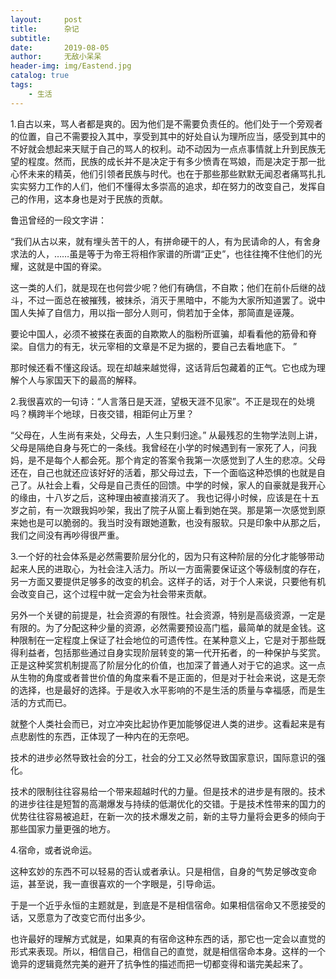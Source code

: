 ```yaml
---
layout:     post
title:      杂记
subtitle:   
date:       2019-08-05
author:     无敌小呆呆
header-img: img/Eastend.jpg
catalog: true
tags:
    - 生活
---
```




1.自古以来，骂人者都是爽的。因为他们是不需要负责任的。他们处于一个旁观者的位置，自己不需要投入其中，享受到其中的好处自认为理所应当，感受到其中的不好就会想起来天赋于自己的骂人的权利。动不动因为一点点事情就上升到民族无望的程度。然而，民族的成长并不是决定于有多少愤青在骂娘，而是决定于那一批心怀未来的精英，他们引领者民族与时代。也在于那些那些默默无闻忍者痛骂扎扎实实努力工作的人们，他们不懂得太多崇高的追求，却在努力的改变自己，发挥自己的作用，这本身也是对于民族的贡献。

鲁迅曾经的一段文字讲：

“我们从古以来，就有埋头苦干的人，有拼命硬干的人，有为民请命的人，有舍身求法的人，……虽是等于为帝王将相作家谱的所谓“正史”，也往往掩不住他们的光耀，这就是中国的脊梁。

这一类的人们，就是现在也何尝少呢？他们有确信，不自欺；他们在前仆后继的战斗，不过一面总在被摧残，被抹杀，消灭于黑暗中，不能为大家所知道罢了。说中国人失掉了自信力，用以指一部分人则可，倘若加于全体，那简直是诬蔑。

要论中国人，必须不被搽在表面的自欺欺人的脂粉所诓骗，却看看他的筋骨和脊梁。自信力的有无，状元宰相的文章是不足为据的，要自己去看地底下。
”

那时候还看不懂这段话。现在却越来越觉得，这话背后包藏着的正气。它也成为理解个人与家国天下的最高的解释。

2.我很喜欢的一句诗：“人言落日是天涯，望极天涯不见家”。不正是现在的处境吗？横跨半个地球，日夜交错，相距何止万里？

“父母在，人生尚有来处，父母去，人生只剩归途。” 从最残忍的生物学法则上讲，父母是隔绝自身与死亡的一条线。我曾经在小学的时候遇到有一家死了人，问我妈，是不是每个人都会死。那个肯定的答案令我第一次感觉到了人生的悲凉。父母还在，自己也就还应该好好的活着，那父母过去，下一个面临这种恐惧的也就是自己了。从社会上看，父母是自己责任的回馈。中学的时候，家人的自豪就是我开心的缘由，十八岁之后，这种理由被直接消灭了。 我也记得小时候，应该是在十五岁之前，有一次跟我妈吵架，我出了院子从窗上看到她在哭。那是第一次感觉到原来她也是可以脆弱的。我当时没有跟她道歉，也没有服软。只是印象中从那之后，我们之间没有再吵得很严重。


3.一个好的社会体系是必然需要阶层分化的，因为只有这种阶层的分化才能够带动起来人民的进取心，为社会注入活力。所以一方面需要保证这个等级制度的存在，另一方面又要提供足够多的改变的机会。这样子的话，对于个人来说，只要他有机会改变自己，这个过程中就一定会为社会带来贡献。

另外一个关键的前提是，社会资源的有限性。社会资源，特别是高级资源，一定是有限的。为了分配这种少量的资源，必然需要预设高门槛，最简单的就是金钱。这种限制在一定程度上保证了社会地位的可遗传性。在某种意义上，它是对于那些既得利益者，包括那些通过自身实现阶层转变的第一代开拓者，的一种保护与奖赏。正是这种奖赏机制提高了阶层分化的价值，也加深了普通人对于它的追求。这一点从生物的角度或者普世价值的角度来看不是正面的，但是对于社会来说，这是无奈的选择，也是最好的选择。于是收入水平影响的不是生活的质量与幸福感，而是生活的方式而已。


就整个人类社会而已，对立冲突比起协作更加能够促进人类的进步。这看起来是有点悲剧性的东西，正体现了一种内在的无奈吧。

技术的进步必然导致社会的分工，社会的分工又必然导致国家意识，国际意识的强化。

技术的限制往往容易给一个带来超越时代的力量。但是技术的进步是有限的。技术的进步往往是短暂的高潮爆发与持续的低潮优化的交错。于是技术性带来的国力的优势往往容易被追赶，在新一次的技术爆发之前，新的主导力量将会更多的倾向于那些国家力量更强的地方。

4.宿命，或者说命运。

这种玄妙的东西不可以轻易的否认或者承认。只是相信，自身的气势足够改变命运，甚至说，我一直很喜欢的一个字眼是，引导命运。

于是一个近乎永恒的主题就是，到底是不是相信宿命。如果相信宿命又不愿接受的话，又愿意为了改变它而付出多少。

也许最好的理解方式就是，如果真的有宿命这种东西的话，那它也一定会以直觉的形式来表现。所以，相信自己，相信自己的直觉，就是相信宿命本身。这样的一个诡异的逻辑竟然完美的避开了抗争性的描述而把一切都变得和谐完美起来了。

